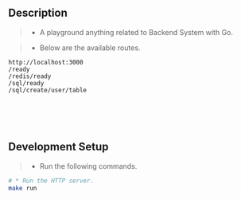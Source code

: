 ## Description

> - A playground anything related to Backend System with Go.

> - Below are the available routes.

```plaintext
http://localhost:3000
/ready
/redis/ready
/sql/ready
/sql/create/user/table
```


<br />
<br />
<br />



## Development Setup

> - Run the following commands.

```sh
# * Run the HTTP server.
make run
```
